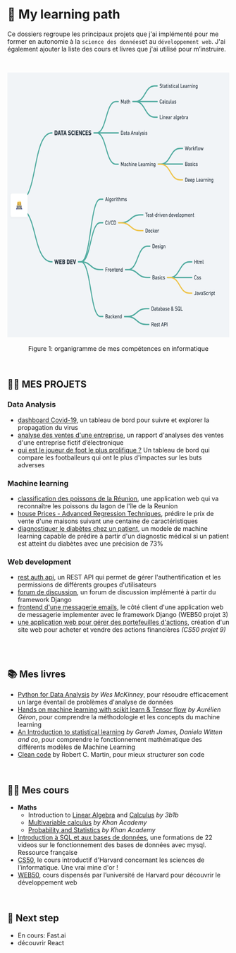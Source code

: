 # 🧠 My learning path
Ce dossiers regroupe les principaux projets que j'ai implémenté pour me former en autonomie à la `science des données`et au `développement web`. J'ai  également ajouter la liste des cours et livres que j'ai utilisé pour m’instruire. 

<br>

<p align="center">
  <img src="img/learning_map.png" alt="learning_map" height="600">
</p>
<p align="center">Figure 1: organigramme de mes compétences en informatique</p>
<br>

## 👨‍💻 MES PROJETS

### Data Analysis
- [dashboard Covid-19](https://github.com/axelearning/covid19_dashboard), un tableau de bord pour suivre et explorer la propagation du virus  
- [analyse des ventes d'une entreprise](https://github.com/axelearning/sale_analysis), un rapport d'analyses des ventes d'une entreprise fictif d’électronique
- [qui est le joueur de foot le plus prolifique ?]() Un tableau de bord qui compare les footballeurs qui ont le plus d'impactes sur les buts adverses 

    
### Machine learning
- [classification des poissons de la Réunion](https://github.com/axelearning/fish_and_chips), une application web qui va reconnaître les poissons du lagon de l'île de la Reunion
- [house Prices - Advanced Regression Techniques](), prédire le prix de vente d'une maisons suivant une centaine de caractéristiques
- [diagnostiquer le diabètes chez un patient](), un modele de machine learning capable de prédire à partir d'un diagnostic médical si un patient est atteint du diabètes avec une précision de 73% 

    
### Web development
- [rest auth api](https://github.com/axelearning/REST-authentication-API), un REST API qui permet de gérer l'authentification et les permissions de différents groupes d'utilisateurs 
- [forum de discussion](), un forum de discussion implémenté à partir du framework Django
- [frontend d'une messagerie emails](), le côté client d'une application web de messagerie implementer avec le framework Django (WEB50 projet 3)
- [une application web pour gérer des portefeuilles d'actions](), création d'un site web pour acheter et vendre des actions financières  *(CS50 projet 9)* 
<br>
<br>

## 📚 Mes livres
- [Python for Data Analysis](https://www.oreilly.com/library/view/python-for-data/9781449323592/) *by Wes McKinney*, pour résoudre efficacement un large éventail de problèmes d'analyse de données
- [Hands on machine learning with scikit learn & Tensor flow](https://www.amazon.fr/Hands-Machine-Learning-Scikit-learn-Tensorflow-dp-1492032646/dp/1492032646/ref=dp_ob_title_bk) *by Aurélien Géron*, pour comprendre la méthodologie et les concepts du machine learning
- [An Introduction to statistical learning](https://www.statlearning.com/) *by Gareth James, Daniela Witten and co*, pour comprendre le fonctionnement mathématique des différents modèles de Machine Learning 
- [Clean code](https://www.amazon.com/Clean-Code-Handbook-Software-Craftsmanship/dp/0132350882) by Robert C. Martin, pour mieux structurer son code
<br>

## 👩‍🏫 Mes cours
- **Maths**
    - Introduction to [Linear Algebra](https://www.youtube.com/playlist?list=PLZHQObOWTQDPD3MizzM2xVFitgF8hE_ab) and [Calculus](https://www.youtube.com/playlist?list=PLZHQObOWTQDMsr9K-rj53DwVRMYO3t5Yr) *by 3b1b*
    - [Multivariable calculus](https://www.khanacademy.org/math/multivariable-calculus) *by* *Khan Academy*
    - [Probability and Statistics](https://www.khanacademy.org/math/statistics-probability) *by Khan Academy*
- [Introduction à SQL et aux bases de données](https://www.youtube.com/watch?v=3KwmNNucIjA&list=PLrSOXFDHBtfGl66sXijiN8SU9YJaM_EQg), une formations de 22 videos sur le fonctionnement des bases de données avec mysql. Ressource française 
- [CS50](https://cs50.harvard.edu/x/2021/), le cours introductif d'Harvard concernant les sciences de l’informatique. Une vrai mine d'or !  
- [WEB50](https://cs50.harvard.edu/web/2020/), cours dispensés par l’université de Harvard pour découvrir le développement web
<br>

## 🚀 Next step
- En cours: Fast.ai
- découvrir React
